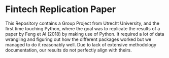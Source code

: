 # Fintech Replication Paper
This Repository contains a Group Project from Utrecht University, and the first time touching Python, where the goal was to replicate the results of a paper by Feng et Al (2018) by making use of Python. It required a lot of data wrangling and figuring out how the different packages worked but we managed to do it reasonably well. Due to lack of extensive methodology documentation, our results do not perfectly align with theirs.
